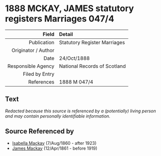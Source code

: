 ﻿---
layout: page
permalink: /sources/s43781296
---

# 1888 MCKAY, JAMES statutory registers Marriages 047/4

Field | Detail
---:|:---
Publication | Statutory Register Marriages
Originator / Author | 
Date | 24/Oct/1888
Responsible Agency | National Records of Scotland
Filed by Entry | 
References | 1888 M 047/4

## Text

_Redacted because this source is referenced by a (potentially) living person and may contain personally identifiable information._

## Source Referenced by

* [Isabella Mackay](../people/@32797554@-isabella-mackay-b1860-8-7-d1923.md) (7/Aug/1860 - after 1923)
* [James Mackay](../people/@60572122@-james-mackay-b1861-4-12-d1919.md) (12/Apr/1861 - before 1919)
